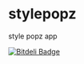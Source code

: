 stylepopz
=========

style popz app

[![Bitdeli Badge](https://d2weczhvl823v0.cloudfront.net/dharmi/stylepopz/trend.png)](https://bitdeli.com/free "Bitdeli Badge")

